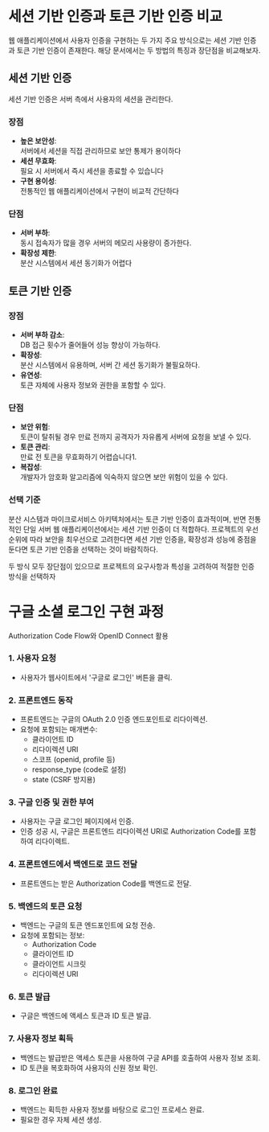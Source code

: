 # 세션 기반 인증과 토큰 기반 인증 비교

웹 애플리케이션에서 사용자 인증을 구현하는 두 가지 주요 방식으로는 세션 기반 인증과 토큰 기반 인증이 존재한다. 해당 문서에서는 두 방법의 특징과 장단점을 비교해보자.

## 세션 기반 인증

세션 기반 인증은 서버 측에서 사용자의 세션을 관리한다.

### 장점

- **높은 보안성**:  
  서버에서 세션을 직접 관리하므로 보안 통제가 용이하다
- **세션 무효화**:  
  필요 시 서버에서 즉시 세션을 종료할 수 있습니다
- **구현 용이성**:  
  전통적인 웹 애플리케이션에서 구현이 비교적 간단하다

### 단점

- **서버 부하**:  
  동시 접속자가 많을 경우 서버의 메모리 사용량이 증가한다.
- **확장성 제한**:  
  분산 시스템에서 세션 동기화가 어렵다

## 토큰 기반 인증

### 장점

- **서버 부하 감소**:  
  DB 접근 횟수가 줄어들어 성능 향상이 가능하다.
- **확장성**:  
  분산 시스템에서 유용하며, 서버 간 세션 동기화가 불필요하다.
- **유연성**:  
  토큰 자체에 사용자 정보와 권한을 포함할 수 있다.

### 단점

- **보안 위험**:  
  토큰이 탈취될 경우 만료 전까지 공격자가 자유롭게 서버에 요청을 보낼 수 있다.
- **토큰 관리**:  
  만료 전 토큰을 무효화하기 어렵습니다1.
- **복잡성**:  
  개발자가 암호화 알고리즘에 익숙하지 않으면 보안 위험이 있을 수 있다.

### 선택 기준

분산 시스템과 마이크로서비스 아키텍처에서는 토큰 기반 인증이 효과적이며, 반면 전통적인 단일 서버 웹 애플리케이션에서는 세션 기반 인증이 더 적합하다. 프로젝트의 우선순위에 따라 보안을 최우선으로 고려한다면 세션 기반 인증을, 확장성과 성능에 중점을 둔다면 토큰 기반 인증을 선택하는 것이 바람직하다.

두 방식 모두 장단점이 있으므로 프로젝트의 요구사항과 특성을 고려하여 적절한 인증 방식을 선택하자

# 구글 소셜 로그인 구현 과정

Authorization Code Flow와 OpenID Connect 활용

### 1. 사용자 요청

- 사용자가 웹사이트에서 '구글로 로그인' 버튼을 클릭.

### 2. 프론트엔드 동작

- 프론트엔드는 구글의 OAuth 2.0 인증 엔드포인트로 리다이렉션.
- 요청에 포함되는 매개변수:
  - 클라이언트 ID
  - 리다이렉션 URI
  - 스코프 (openid, profile 등)
  - response_type (code로 설정)
  - state (CSRF 방지용)

### 3. 구글 인증 및 권한 부여

- 사용자는 구글 로그인 페이지에서 인증.
- 인증 성공 시, 구글은 프론트엔드 리다이렉션 URI로 Authorization Code를 포함하여 리다이렉트.

### 4. 프론트엔드에서 백엔드로 코드 전달

- 프론트엔드는 받은 Authorization Code를 백엔드로 전달.

### 5. 백엔드의 토큰 요청

- 백엔드는 구글의 토큰 엔드포인트에 요청 전송.
- 요청에 포함되는 정보:
  - Authorization Code
  - 클라이언트 ID
  - 클라이언트 시크릿
  - 리다이렉션 URI

### 6. 토큰 발급

- 구글은 백엔드에 액세스 토큰과 ID 토큰 발급.

### 7. 사용자 정보 획득

- 백엔드는 발급받은 액세스 토큰을 사용하여 구글 API를 호출하여 사용자 정보 조회.
- ID 토큰을 복호화하여 사용자의 신원 정보 확인.

### 8. 로그인 완료

- 백엔드는 획득한 사용자 정보를 바탕으로 로그인 프로세스 완료.
- 필요한 경우 자체 세션 생성.
